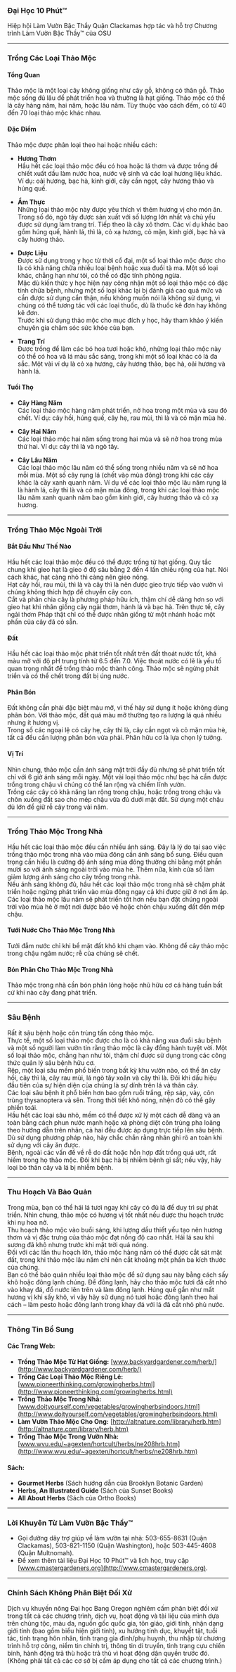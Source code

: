 ### Đại Học 10 Phút™  
Hiệp hội Làm Vườn Bậc Thầy Quận Clackamas hợp tác và hỗ trợ Chương trình Làm Vườn Bậc Thầy™ của OSU  

---

### Trồng Các Loại Thảo Mộc  

#### Tổng Quan  
Thảo mộc là một loại cây không giống như cây gỗ, không có thân gỗ. Thảo mộc sống đủ lâu để phát triển hoa và thường là hạt giống. Thảo mộc có thể là cây hàng năm, hai năm, hoặc lâu năm. Tùy thuộc vào cách đếm, có từ 40 đến 70 loại thảo mộc khác nhau.  

#### Đặc Điểm  
Thảo mộc được phân loại theo hai hoặc nhiều cách:  

- **Hương Thơm**  
Hầu hết các loại thảo mộc đều có hoa hoặc lá thơm và được trồng để chiết xuất dầu làm nước hoa, nước vệ sinh và các loại hương liệu khác. Ví dụ: oải hương, bạc hà, kinh giới, cây cần ngọt, cây hương thảo và húng quế.  

- **Ẩm Thực**  
Những loại thảo mộc này được yêu thích vì thêm hương vị cho món ăn. Trong số đó, ngò tây được sản xuất với số lượng lớn nhất và chủ yếu được sử dụng làm trang trí. Tiếp theo là cây xô thơm. Các ví dụ khác bao gồm húng quế, hành lá, thì là, cỏ xạ hương, cỏ mặn, kinh giới, bạc hà và cây hương thảo.  

- **Dược Liệu**  
Được sử dụng trong y học từ thời cổ đại, một số loại thảo mộc được cho là có khả năng chữa nhiều loại bệnh hoặc xua đuổi tà ma. Một số loại khác, chẳng hạn như tỏi, có thể có đặc tính phòng ngừa.  
Mặc dù kiến thức y học hiện nay công nhận một số loại thảo mộc có đặc tính chữa bệnh, nhưng một số loại khác lại bị đánh giá cao quá mức và cần được sử dụng cẩn thận, nếu không muốn nói là không sử dụng, vì chúng có thể tương tác với các loại thuốc, dù là thuốc kê đơn hay không kê đơn.  
Trước khi sử dụng thảo mộc cho mục đích y học, hãy tham khảo ý kiến chuyên gia chăm sóc sức khỏe của bạn.  

- **Trang Trí**  
Được trồng để làm các bó hoa tươi hoặc khô, những loại thảo mộc này có thể có hoa và lá màu sắc sáng, trong khi một số loại khác có lá đa sắc. Một vài ví dụ là cỏ xạ hương, cây hương thảo, bạc hà, oải hương và hành lá.  

#### Tuổi Thọ  
- **Cây Hàng Năm**  
Các loại thảo mộc hàng năm phát triển, nở hoa trong một mùa và sau đó chết. Ví dụ: cây hồi, húng quế, cây hẹ, rau mùi, thì là và cỏ mặn mùa hè.  

- **Cây Hai Năm**  
Các loại thảo mộc hai năm sống trong hai mùa và sẽ nở hoa trong mùa thứ hai. Ví dụ: cây thì là và ngò tây.  

- **Cây Lâu Năm**  
Các loại thảo mộc lâu năm có thể sống trong nhiều năm và sẽ nở hoa mỗi mùa. Một số cây rụng lá (chết vào mùa đông) trong khi các cây khác là cây xanh quanh năm. Ví dụ về các loại thảo mộc lâu năm rụng lá là hành lá, cây thì là và cỏ mặn mùa đông, trong khi các loại thảo mộc lâu năm xanh quanh năm bao gồm kinh giới, cây hương thảo và cỏ xạ hương.  

---

### Trồng Thảo Mộc Ngoài Trời  

#### Bắt Đầu Như Thế Nào  
Hầu hết các loại thảo mộc đều có thể được trồng từ hạt giống. Quy tắc chung khi gieo hạt là gieo ở độ sâu bằng 2 đến 4 lần chiều rộng của hạt. Nói cách khác, hạt càng nhỏ thì càng nên gieo nông.  
Hạt cây hồi, rau mùi, thì là và cây thì là nên được gieo trực tiếp vào vườn vì chúng không thích hợp để chuyển cây con.  
Cắt và phân chia cây là phương pháp hữu ích, thậm chí dễ dàng hơn so với gieo hạt khi nhân giống cây ngải thơm, hành lá và bạc hà. Trên thực tế, cây ngải thơm Pháp thật chỉ có thể được nhân giống từ một nhánh hoặc một phần của cây đã có sẵn.  

#### Đất  
Hầu hết các loại thảo mộc phát triển tốt nhất trên đất thoát nước tốt, khá màu mỡ với độ pH trung tính từ 6.5 đến 7.0. Việc thoát nước có lẽ là yếu tố quan trọng nhất để trồng thảo mộc thành công. Thảo mộc sẽ ngừng phát triển và có thể chết trong đất bị úng nước.  

#### Phân Bón  
Đất không cần phải đặc biệt màu mỡ, vì thế hãy sử dụng ít hoặc không dùng phân bón. Với thảo mộc, đất quá màu mỡ thường tạo ra lượng lá quá nhiều nhưng ít hương vị.  
Trong số các ngoại lệ có cây hẹ, cây thì là, cây cần ngọt và cỏ mặn mùa hè, tất cả đều cần lượng phân bón vừa phải. Phân hữu cơ là lựa chọn lý tưởng.  

#### Vị Trí  
Nhìn chung, thảo mộc cần ánh sáng mặt trời đầy đủ nhưng sẽ phát triển tốt chỉ với 6 giờ ánh sáng mỗi ngày. Một vài loại thảo mộc như bạc hà cần được trồng trong chậu vì chúng có thể lan rộng và chiếm lĩnh vườn.  
Trồng các cây có khả năng lan rộng trong chậu, hoặc trồng trong chậu và chôn xuống đất sao cho mép chậu vừa đủ dưới mặt đất. Sử dụng một chậu đủ lớn để giữ rễ cây trong vài năm.  

---

### Trồng Thảo Mộc Trong Nhà  

Hầu hết các loại thảo mộc đều cần nhiều ánh sáng. Đây là lý do tại sao việc trồng thảo mộc trong nhà vào mùa đông cần ánh sáng bổ sung. Điều quan trọng cần hiểu là cường độ ánh sáng mùa đông thường chỉ bằng một phần mười so với ánh sáng ngoài trời vào mùa hè. Thêm nữa, kính cửa sổ làm giảm lượng ánh sáng cho cây trồng trong nhà.  
Nếu ánh sáng không đủ, hầu hết các loại thảo mộc trong nhà sẽ chậm phát triển hoặc ngừng phát triển vào mùa đông ngay cả khi được giữ ở nơi ấm áp.  
Các loại thảo mộc lâu năm sẽ phát triển tốt hơn nếu bạn đặt chúng ngoài trời vào mùa hè ở một nơi được bảo vệ hoặc chôn chậu xuống đất đến mép chậu.  

#### Tưới Nước Cho Thảo Mộc Trong Nhà  
Tưới đẫm nước chỉ khi bề mặt đất khô khi chạm vào. Không để cây thảo mộc trong chậu ngâm nước; rễ của chúng sẽ chết.  

#### Bón Phân Cho Thảo Mộc Trong Nhà  
Thảo mộc trong nhà cần bón phân lỏng hoặc nhũ hữu cơ cá hàng tuần bất cứ khi nào cây đang phát triển.  

---

### Sâu Bệnh  

Rất ít sâu bệnh hoặc côn trùng tấn công thảo mộc.  
Thực tế, một số loại thảo mộc được cho là có khả năng xua đuổi sâu bệnh và một số người làm vườn tin rằng thảo mộc là cây đồng hành tuyệt vời. Một số loại thảo mộc, chẳng hạn như tỏi, thậm chí được sử dụng trong các công thức quản lý sâu bệnh hữu cơ.  
Rệp, một loại sâu mềm phổ biến trong bất kỳ khu vườn nào, có thể ăn cây hồi, cây thì là, cây rau mùi, lá ngò tây xoăn và cây thì là. Đôi khi dấu hiệu đầu tiên của sự hiện diện của chúng là sự dính trên lá và thân cây.  
Các loại sâu bệnh ít phổ biến hơn bao gồm ruồi trắng, rệp sáp, vảy, côn trùng thysanoptera và sên. Trong thời tiết khô nóng, nhện đỏ có thể gây phiền toái.  
Hầu hết các loại sâu nhỏ, mềm có thể được xử lý một cách dễ dàng và an toàn bằng cách phun nước mạnh hoặc xà phòng diệt côn trùng pha loãng theo hướng dẫn trên nhãn, cả hai đều được áp dụng trực tiếp lên sâu bệnh. Dù sử dụng phương pháp nào, hãy chắc chắn rằng nhãn ghi rõ an toàn khi sử dụng với cây ăn được.  
Bệnh, ngoài các vấn đề về rễ do đất hoặc hỗn hợp đất trồng quá ướt, rất hiếm trong họ thảo mộc. Đôi khi bạc hà bị nhiễm bệnh gỉ sắt; nếu vậy, hãy loại bỏ thân cây và lá bị nhiễm bệnh.  

---

### Thu Hoạch Và Bảo Quản  

Trong mùa, bạn có thể hái lá tươi ngay khi cây có đủ lá để duy trì sự phát triển. Nhìn chung, thảo mộc có hương vị tốt nhất nếu được thu hoạch trước khi nụ hoa nở.  
Thu hoạch thảo mộc vào buổi sáng, khi lượng dầu thiết yếu tạo nên hương thơm và vị đặc trưng của thảo mộc đạt nồng độ cao nhất. Hái lá sau khi sương đã khô nhưng trước khi mặt trời quá nóng.  
Đối với các lần thu hoạch lớn, thảo mộc hàng năm có thể được cắt sát mặt đất, trong khi thảo mộc lâu năm chỉ nên cắt khoảng một phần ba kích thước của chúng.  
Bạn có thể bảo quản nhiều loại thảo mộc để sử dụng sau này bằng cách sấy khô hoặc đông lạnh chúng. Để đông lạnh, hãy cho thảo mộc tươi đã cắt nhỏ vào khay đá, đổ nước lên trên và làm đông lạnh. Húng quế gần như mất hương vị khi sấy khô, vì vậy hãy sử dụng nó tươi hoặc đông lạnh theo hai cách – làm pesto hoặc đông lạnh trong khay đá với lá đã cắt nhỏ phủ nước.  

---

### Thông Tin Bổ Sung  

#### Các Trang Web:  
- **Trồng Thảo Mộc Từ Hạt Giống:** [www.backyardgardener.com/herb/](http://www.backyardgardener.com/herb/)  
- **Trồng Các Loại Thảo Mộc Riêng Lẻ:** [www.pioneerthinking.com/growingherbs.html](http://www.pioneerthinking.com/growingherbs.html)  
- **Trồng Thảo Mộc Trong Nhà:** [www.doityourself.com/vegetables/growingherbsindoors.html](http://www.doityourself.com/vegetables/growingherbsindoors.html)  
- **Làm Vườn Thảo Mộc Cho Ong:** [http://altnature.com/library/herb.htm](http://altnature.com/library/herb.htm)  
- **Trồng Thảo Mộc Trong Vườn Nhà:** [www.wvu.edu/~agexten/hortcult/herbs/ne208hrb.htm](http://www.wvu.edu/~agexten/hortcult/herbs/ne208hrb.htm)  

#### Sách:  
- **Gourmet Herbs** (Sách hướng dẫn của Brooklyn Botanic Garden)  
- **Herbs, An Illustrated Guide** (Sách của Sunset Books)  
- **All About Herbs** (Sách của Ortho Books)  

---

### Lời Khuyên Từ Làm Vườn Bậc Thầy™  
- Gọi đường dây trợ giúp về làm vườn tại nhà: 503-655-8631 (Quận Clackamas), 503-821-1150 (Quận Washington), hoặc 503-445-4608 (Quận Multnomah).  
- Để xem thêm tài liệu Đại Học 10 Phút™ và lịch học, truy cập [www.cmastergardeners.org](http://www.cmastergardeners.org).  

---

### Chính Sách Không Phân Biệt Đối Xử  
Dịch vụ khuyến nông Đại học Bang Oregon nghiêm cấm phân biệt đối xử trong tất cả các chương trình, dịch vụ, hoạt động và tài liệu của mình dựa trên chủng tộc, màu da, nguồn gốc quốc gia, tôn giáo, giới tính, nhận dạng giới tính (bao gồm biểu hiện giới tính), xu hướng tính dục, khuyết tật, tuổi tác, tình trạng hôn nhân, tình trạng gia đình/phụ huynh, thu nhập từ chương trình hỗ trợ công, niềm tin chính trị, thông tin di truyền, tình trạng cựu chiến binh, hành động trả thù hoặc trả thù vì hoạt động dân quyền trước đó.  
(Không phải tất cả các cơ sở bị cấm áp dụng cho tất cả các chương trình.)